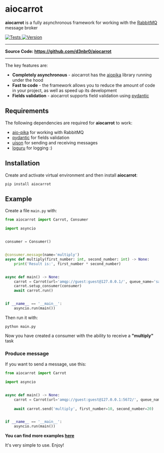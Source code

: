 # aiocarrot

**aiocarrot** is a fully asynchronous framework for working with the <a href="https://www.rabbitmq.com/">RabbitMQ</a> message broker

<a href="https://github.com/d3nbr0/aiocarrot/actions?query=branch%3Amain+event%3Apush">
    <img src="https://github.com/d3nbr0/aiocarrot/workflows/tests/badge.svg" alt="Tests">
</a>

<a href="https://pypi.org/project/aiocarrot">
    <img src="https://img.shields.io/pypi/v/aiocarrot?color=%2334D058&label=pypi%20package" alt="Version">
</a>

___

**Source Code: https://github.com/d3nbr0/aiocarrot**

___

The key features are:

* **Completely asynchronous** - aiocarrot has the <a href="https://pypi.org/project/aio-pika/">aiopika</a> library running under the hood
* **Fast to code** - the framework allows you to reduce the amount of code in your project, as well as speed up its development
* **Fields validation** - aiocarrot supports field validation using <a href="https://pypi.org/project/pydantic/">pydantic</a>

## Requirements

The following dependencies are required for **aiocarrot** to work:

* <a href="https://pypi.org/project/aio-pika/">aio-pika</a> for working with RabbitMQ
* <a href="https://pypi.org/project/pydantic/">pydantic</a> for fields validation
* <a href="https://pypi.org/project/ujson/">ujson</a> for sending and receiving messages
* <a href="https://pypi.org/project/loguru/">loguru</a> for logging :)

## Installation

Create and activate virtual environment and then install **aiocarrot**:

```commandline
pip install aiocarrot
```

## Example

Create a file `main.py` with:

```python
from aiocarrot import Carrot, Consumer

import asyncio


consumer = Consumer()


@consumer.message(name='multiply')
async def multiply(first_number: int, second_number: int) -> None:
    print('Result is:', first_number * second_number)


async def main() -> None:
    carrot = Carrot(url='amqp://guest:guest@127.0.0.1/', queue_name='sample')
    carrot.setup_consumer(consumer)
    await carrot.run()


if __name__ == '__main__':
    asyncio.run(main())
```

Then run it with:

```commandline
python main.py
```

Now you have created a consumer with the ability to receive a **"multiply"** task

### Produce message

If you want to send a message, use this:

```python
from aiocarrot import Carrot

import asyncio


async def main() -> None:
    carrot = Carrot(url='amqp://guest:guest@127.0.0.1:5672/', queue_name='sample')
    
    await carrot.send('multiply', first_number=10, second_number=20)


if __name__ == '__main__':
    asyncio.run(main())
```

**You can find more examples <a href="https://github.com/d3nbr0/aiocarrot/tree/main/examples">here</a>**

It's very simple to use. Enjoy!
